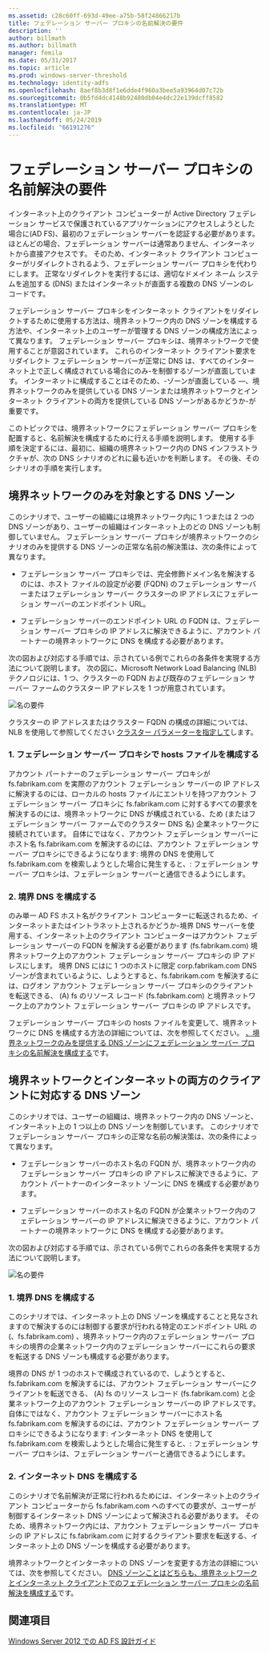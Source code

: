 ```yaml
---
ms.assetid: c28c60ff-693d-49ee-a75b-58f24866217b
title: フェデレーション サーバー プロキシの名前解決の要件
description: ''
author: billmath
ms.author: billmath
manager: femila
ms.date: 05/31/2017
ms.topic: article
ms.prod: windows-server-threshold
ms.technology: identity-adfs
ms.openlocfilehash: 8aef8b3d8f1e6dde4f960a3bee5a93964d07c72b
ms.sourcegitcommit: 0b5fd4dc4148b92480db04e4dc22e139dcff8582
ms.translationtype: MT
ms.contentlocale: ja-JP
ms.lasthandoff: 05/24/2019
ms.locfileid: "66191276"
---
```

# <a name="name-resolution-requirements-for-federation-server-proxies"></a>フェデレーション サーバー プロキシの名前解決の要件

インターネット上のクライアント コンピューターが Active Directory フェデレーション サービスで保護されているアプリケーションにアクセスしようとした場合に\(AD FS\)、最初のフェデレーション サーバーを認証する必要があります。 ほとんどの場合、フェデレーション サーバーは通常ありません、インターネットから直接アクセスです。 そのため、インターネット クライアント コンピューターがリダイレクトされるよう、フェデレーション サーバー プロキシを代わりにします。 正常なリダイレクトを実行するには、適切なドメイン ネーム システムを追加する \(DNS\) またはインターネットが直面する複数の DNS ゾーンのレコードです。  
  
フェデレーション サーバー プロキシをインターネット クライアントをリダイレクトするために使用する方法は、境界ネットワーク内の DNS ゾーンを構成する方法や、インターネット上のユーザーが管理する DNS ゾーンの構成方法によって異なります。 フェデレーション サーバー プロキシは、境界ネットワークで使用することが意図されています。 これらのインターネット クライアント要求をリダイレクト フェデレーション サーバーが正常に DNS は、すべてのインターネット上で正しく構成されている場合にのみ\-を制御するゾーンが直面しています。 インターネットに構成することはそのため、\-ゾーンが直面している —、境界ネットワークのみを提供している DNS ゾーンまたは境界ネットワークとインターネット クライアントの両方を提供している DNS ゾーンがあるかどうか-が重要です。  
  
このトピックでは、境界ネットワークにフェデレーション サーバー プロキシを配置すると、名前解決を構成するために行える手順を説明します。 使用する手順を決定するには、最初に、組織の境界ネットワーク内の DNS インフラストラクチャが、次の DNS シナリオのどれに最も近いかを判断します。 その後、そのシナリオの手順を実行します。  
  
## <a name="dns-zone-serving-only-the-perimeter-network"></a>境界ネットワークのみを対象とする DNS ゾーン  
このシナリオで、ユーザーの組織には境界ネットワーク内に 1 つまたは 2 つの DNS ゾーンがあり、ユーザーの組織はインターネット上のどの DNS ゾーンも制御していません。 フェデレーション サーバー プロキシが境界ネットワークのシナリオのみを提供する DNS ゾーンの正常な名前の解決策は、次の条件によって異なります。  
  
-   フェデレーション サーバー プロキシでは、完全修飾ドメイン名を解決するのには、ホスト ファイルの設定が必要 \(FQDN\) のフェデレーション サーバーまたはフェデレーション サーバー クラスターの IP アドレスにフェデレーション サーバーのエンドポイント URL。  
  
-   フェデレーション サーバーのエンドポイント URL の FQDN は、フェデレーション サーバー プロキシの IP アドレスに解決できるように、アカウント パートナーの境界ネットワークに DNS を構成する必要があります。  
  
次の図および対応する手順では、示されている例でこれらの各条件を実現する方法について説明します。 次の図に、Microsoft Network Load Balancing \(NLB\) テクノロジには、1 つ、クラスターの FQDN および既存のフェデレーション サーバー ファームのクラスター IP アドレスを 1 つが用意されています。  
  
![名の要件](media/adfs2_deploy_single_fs.gif)  
  
クラスターの IP アドレスまたはクラスター FQDN の構成の詳細については、NLB を使用して参照してください [クラスター パラメーターを指定して](https://go.microsoft.com/fwlink/?LinkId=75282)します。  
  
### <a name="1-configure-the-hosts-file-on-the-federation-server-proxy"></a>1. フェデレーション サーバー プロキシで hosts ファイルを構成する  
アカウント パートナーのフェデレーション サーバー プロキシが fs.fabrikam.com を実際のアカウント フェデレーション サーバーの IP アドレスに解決するのには、ローカルの hosts ファイルにエントリを持つアカウント フェデレーション サーバー プロキシに fs.fabrikam.com に対するすべての要求を解決するのには、境界ネットワークに DNS が構成されている、ため \(またはフェデレーション サーバー ファームでのクラスター DNS 名\) 企業ネットワークに接続されています。 自体にではなく、アカウント フェデレーション サーバーにホスト名 fs.fabrikam.com を解決するのには、アカウント フェデレーション サーバー プロキシにできるようになります: 境界の DNS を使用して fs.fabrikam.com を検索しようとした場合に発生すると、: フェデレーション サーバー プロキシは、フェデレーション サーバーと通信できるようにします。  
  
### <a name="2-configure-perimeter-dns"></a>2. 境界 DNS を構成する  
のみ単一 AD FS ホスト名がクライアント コンピューターに転送されるため、インターネットまたはイントラネット上されるかどうか-境界 DNS サーバーを使用する、インターネット上のクライアント コンピューターはアカウント フェデレーション サーバーの FQDN を解決する必要があります \(fs.fabrikam.com\) 境界ネットワーク上のアカウント フェデレーション サーバー プロキシの IP アドレスにします。 境界 DNS にはに 1 つのホストに限定 corp.fabrikam.com DNS ゾーンが含まれているように、しようとすると、fs.fabrikam.com を解決するには、ログオン アカウント フェデレーション サーバー プロキシのクライアントを転送できる、 \(A\) fs のリソース レコード \(fs.fabrikam.com\) と境界ネットワーク上のアカウント フェデレーション サーバー プロキシの IP アドレスです。  
  
フェデレーション サーバー プロキシの hosts ファイルを変更して、境界ネットワークに DNS を構成する方法の詳細については、次を参照してください。 [、境界ネットワークのみを提供する DNS ゾーンにフェデレーション サーバー プロキシの名前解決を構成する](../../ad-fs/deployment/Configure-Name-Resolution-for-a-Federation-Server-Proxy-in-a-DNS-Zone-That-Serves-Only-the-Perimeter-Network.md)です。  
  
## <a name="dns-zone-serving-both-the-perimeter-network-and-internet-clients"></a>境界ネットワークとインターネットの両方のクライアントに対応する DNS ゾーン  
このシナリオでは、ユーザーの組織は、境界ネットワーク内の DNS ゾーンと、インターネット上の 1 つ以上の DNS ゾーンを制御しています。 このシナリオでフェデレーション サーバー プロキシの正常な名前の解決策は、次の条件によって異なります。  
  
-   フェデレーション サーバーのホスト名の FQDN が、境界ネットワーク内のフェデレーション サーバー プロキシの IP アドレスに解決できるように、アカウント パートナーのインターネット ゾーンに DNS を構成する必要があります。  
  
-   フェデレーション サーバーのホスト名の FQDN が企業ネットワーク内のフェデレーション サーバーの IP アドレスに解決できるように、アカウント パートナーの境界ネットワークに DNS を構成する必要があります。  
  
次の図および対応する手順では、示されている例でこれらの各条件を実現する方法について説明します。  
  
![名の要件](media/adfs2_deploy_fsp_3DNS.gif)  
  
### <a name="1-configure-perimeter-dns"></a>1. 境界 DNS を構成する  
このシナリオでは、インターネット上の DNS ゾーンを構成することと見なされますので解決するのには制御する要求が行われる特定のエンドポイント URL の \(、fs.fabrikam.com\) 、境界ネットワーク内のフェデレーション サーバー プロキシの境界の企業ネットワーク内のフェデレーション サーバーにこれらの要求を転送する DNS ゾーンも構成する必要があります。  
  
境界の DNS が 1 つのホストで構成されているので、しようとすると、fs.fabrikam.com を解決するには、アカウント フェデレーション サーバーにクライアントを転送できる、 \(A\) fs のリソース レコード \(fs.fabrikam.com\) と企業ネットワーク上のアカウント フェデレーション サーバーの IP アドレスです。 自体にではなく、アカウント フェデレーション サーバーにホスト名 fs.fabrikam.com を解決するのには、アカウント フェデレーション サーバー プロキシにできるようになります: インターネット DNS を使用して fs.fabrikam.com を検索しようとした場合に発生すると、: フェデレーション サーバー プロキシは、フェデレーション サーバーと通信できるようにします。  
  
### <a name="2-configure-internet-dns"></a>2. インターネット DNS を構成する  
このシナリオで名前解決が正常に行われるためには、インターネット上のクライアント コンピューターから fs.fabrikam.com へのすべての要求が、ユーザーが制御するインターネット DNS ゾーンによって解決される必要があります。 そのため、境界ネットワーク内には、アカウント フェデレーション サーバー プロキシの IP アドレスに fs.fabrikam.com に対するクライアント要求を転送する、インターネット上の DNS ゾーンを構成する必要があります。  
  
境界ネットワークとインターネットの DNS ゾーンを変更する方法の詳細については、次を参照してください。 [DNS ゾーンことはどちらも、境界ネットワークとインターネット クライアントでのフェデレーション サーバー プロキシの名前解決を構成する](../../ad-fs/deployment/Configure-Name-Resolution-for-a-Federation-Server-Proxy-in-a-DNS-Zone-That-Serves-Both-the-Perimeter-Network-and-Internet-Clients.md)です。  
  
## <a name="see-also"></a>関連項目
[Windows Server 2012 での AD FS 設計ガイド](AD-FS-Design-Guide-in-Windows-Server-2012.md)
